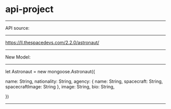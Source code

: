 # api-project
_________

API source:
_________

https://ll.thespacedevs.com/2.2.0/astronaut/

_________

New Model:
_________

let Astronaut = new mongoose.Astronaut({

  name: String,
  nationality: String,
  agency: {
      name: String,
      spacecraft: String,
      spacecraftImage: String
    },
  image: String,
  bio: String,

})

_________
